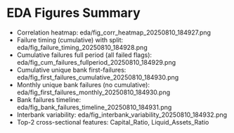 # EDA Figures Summary
- Correlation heatmap: eda/fig_corr_heatmap_20250810_184927.png
- Failure timing (cumulative) with split: eda/fig_failure_timing_20250810_184928.png
- Cumulative failures full period (all failed flags): eda/fig_cum_failures_fullperiod_20250810_184929.png
- Cumulative unique bank first-failures: eda/fig_first_failures_cumulative_20250810_184930.png
- Monthly unique bank failures (no cumulative): eda/fig_first_failures_monthly_20250810_184930.png
- Bank failures timeline: eda/fig_bank_failures_timeline_20250810_184931.png
- Interbank variability: eda/fig_interbank_variability_20250810_184932.png
- Top-2 cross-sectional features: Capital_Ratio, Liquid_Assets_Ratio